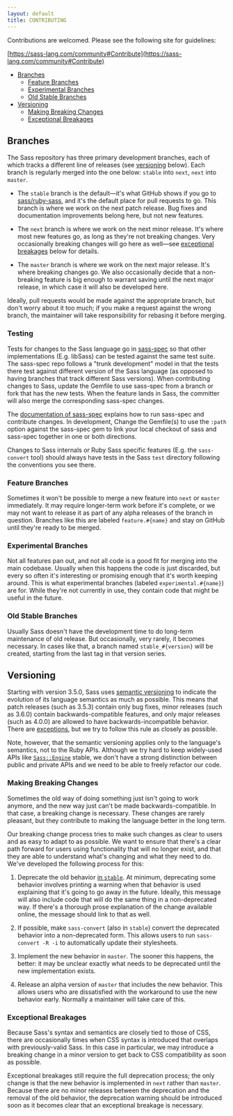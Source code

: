 ```yaml
---
layout: default
title: CONTRIBUTING
---
```


Contributions are welcomed. Please see the following site for guidelines:

[https://sass-lang.com/community#Contribute](https://sass-lang.com/community#Contribute)

* [Branches](#main-development-branches)
  * [Feature Branches](#feature-branches)
  * [Experimental Branches](#experimental-branches)
  * [Old Stable Branches](#old-stable-branches)
* [Versioning](#versioning)
  * [Making Breaking Changes](#making-breaking-changes)
  * [Exceptional Breakages](#exceptional-breakages)

## Branches

The Sass repository has three primary development branches, each of which tracks
a different line of releases (see [versioning](#versioning) below). Each branch
is regularly merged into the one below: `stable` into `next`, `next` into
`master`.

* The `stable` branch is the default—it's what GitHub shows if you go to
  [sass/ruby-sass](https://github.com/sass/ruby-sass), and it's the default place for pull
  requests to go. This branch is where we work on the next patch release. Bug
  fixes and documentation improvements belong here, but not new features.

* The `next` branch is where we work on the next minor release. It's where most
  new features go, as long as they're not breaking changes. Very occasionally
  breaking changes will go here as well—see
  [exceptional breakages](#exceptional-breakages) below for details.

* The `master` branch is where we work on the next major release. It's where
  breaking changes go. We also occasionally decide that a non-breaking feature
  is big enough to warrant saving until the next major release, in which case it
  will also be developed here.

Ideally, pull requests would be made against the appropriate
branch, but don't worry about it too much; if you make a request against the
wrong branch, the maintainer will take responsibility for rebasing it before
merging.

### Testing

Tests for changes to the Sass language go in
[sass-spec](https://github.com/sass/sass-spec) so that other
implementations (E.g. libSass) can be tested against the same test
suite. The sass-spec repo follows a "trunk development" model in that
the tests there test against different version of the Sass language (as
opposed to having branches that track different Sass versions). When
contributing changes to Sass, update the Gemfile to use sass-spec from a
branch or fork that has the new tests. When the feature lands in Sass,
the committer will also merge the corresponding sass-spec changes.

The [documentation of
sass-spec](https://github.com/sass/sass-spec/blob/master/README.md)
explains how to run sass-spec and contribute changes. In development,
Change the Gemfile(s) to use the `:path` option against the sass-spec gem
to link your local checkout of sass and sass-spec together in one or
both directions.

Changes to Sass internals or Ruby Sass specific features (E.g.
the `sass-convert` tool) should always have tests in the Sass `test`
directory following the conventions you see there.

### Feature Branches

Sometimes it won't be possible to merge a new feature into `next` or `master`
immediately. It may require longer-term work before it's complete, or we may not
want to release it as part of any alpha releases of the branch in question.
Branches like this are labeled `feature.#{name}` and stay on GitHub until
they're ready to be merged.

### Experimental Branches

Not all features pan out, and not all code is a good fit for merging into the
main codebase. Usually when this happens the code is just discarded, but every
so often it's interesting or promising enough that it's worth keeping around.
This is what experimental branches (labeled `experimental.#{name}`) are for.
While they're not currently in use, they contain code that might be useful in
the future.

### Old Stable Branches

Usually Sass doesn't have the development time to do long-term maintenance of
old release. But occasionally, very rarely, it becomes necessary. In cases like
that, a branch named `stable_#{version}` will be created, starting from the last
tag in that version series.

## Versioning

Starting with version 3.5.0, Sass uses [semantic versioning](http://semver.org/)
to indicate the evolution of its language semantics as much as possible. This
means that patch releases (such as 3.5.3) contain only bug fixes, minor releases
(such as 3.6.0) contain backwards-compatible features, and only major releases
(such as 4.0.0) are allowed to have backwards-incompatible behavior. There are
[exceptions](#exceptional-breakages), but we try to follow this rule as closely
as possible.

Note, however, that the semantic versioning applies only to the language's
semantics, not to the Ruby APIs. Although we try hard to keep widely-used APIs
like [`Sass::Engine`][Sass::Engine] stable, we don't have a strong distinction
between public and private APIs and we need to be able to freely refactor our
code.

[Sass::Engine]: https://sass-lang.com/documentation/Sass/Engine.html

### Making Breaking Changes

Sometimes the old way of doing something just isn't going to work anymore, and
the new way just can't be made backwards-compatible. In that case, a breaking
change is necessary. These changes are rarely pleasant, but they contribute to
making the language better in the long term.

Our breaking change process tries to make such changes as clear to users and as
easy to adapt to as possible. We want to ensure that there's a clear path
forward for users using functionality that will no longer exist, and that they
are able to understand what's changing and what they need to do. We've developed
the following process for this:

1. Deprecate the old behavior [in `stable`](#branches). At minimum, deprecating
   some behavior involves printing a warning when that behavior is used
   explaining that it's going to go away in the future. Ideally, this message
   will also include code that will do the same thing in a non-deprecated way.
   If there's a thorough prose explanation of the change available online, the
   message should link to that as well.

2. If possible, make `sass-convert` (also in `stable`) convert the deprecated
   behavior into a non-deprecated form. This allows users to run `sass-convert
   -R -i` to automatically update their stylesheets.

3. Implement the new behavior in `master`. The sooner this happens, the better:
   it may be unclear exactly what needs to be deprecated until the new
   implementation exists.

4. Release an alpha version of `master` that includes the new behavior. This
   allows users who are dissatisfied with the workaround to use the new
   behavior early. Normally a maintainer will take care of this.

### Exceptional Breakages

Because Sass's syntax and semantics are closely tied to those of CSS, there are
occasionally times when CSS syntax is introduced that overlaps with
previously-valid Sass. In this case in particular, we may introduce a breaking
change in a minor version to get back to CSS compatibility as soon as possible.

Exceptional breakages still require the full deprecation process; the only
change is that the new behavior is implemented in `next` rather than `master`.
Because there are no minor releases between the deprecation and the removal of
the old behavior, the deprecation warning should be introduced soon as it
becomes clear that an exceptional breakage is necessary.
